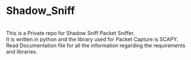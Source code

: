 # Shadow_Sniff
<br>
This is a Private repo for Shadow Sniff Packet Sniffer.
<br>
It is written in python and the library used for Packet Capture is SCAPY.
<br>
Read Documentation file for all the information regarding the requirements and libraries.

